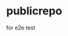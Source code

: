 # publicrepo
for e2e test




































































































































































































































































































































































































































































































































































































































































































































































































































































































































































































































































































































































































































































































































































































































































































































































































































































































































































































































































































































































































































































































































































































































































































































































































































































































































































































































































































































































































































































































































































































































































































































































































































































































































































































































































































































































































































































































































































































































































































































































































